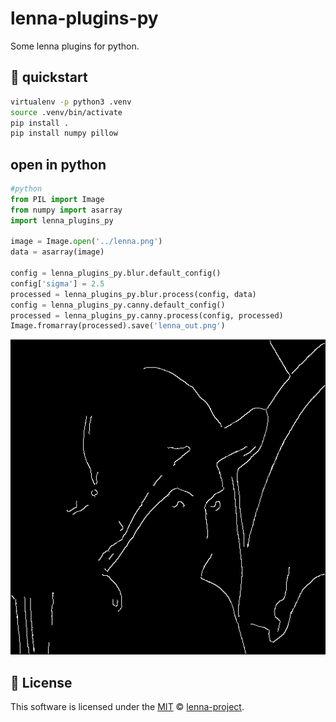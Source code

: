 # lenna-plugins-py

Some lenna plugins for python.

## 🐰 quickstart

```bash
virtualenv -p python3 .venv
source .venv/bin/activate
pip install .
pip install numpy pillow
```

## open in python

```python
#python
from PIL import Image
from numpy import asarray
import lenna_plugins_py

image = Image.open('../lenna.png')
data = asarray(image)

config = lenna_plugins_py.blur.default_config()
config['sigma'] = 2.5
processed = lenna_plugins_py.blur.process(config, data)
config = lenna_plugins_py.canny.default_config()
processed = lenna_plugins_py.canny.process(config, processed)
Image.fromarray(processed).save('lenna_out.png')
```

![lenna out image](lenna_out.png)

## 📜 License

This software is licensed under the [MIT](https://github.com/lenna-project/lenna-plugins/blob/main/LICENSE) © [lenna-project](https://github.com/lenna-project).
